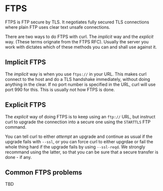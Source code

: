 # FTPS

FTPS is FTP secure by TLS. It negotiates fully secured TLS connections where
plain FTP uses clear text unsafe connections.

There are two ways to do FTPS with curl. The *implicit* way and the *explicit*
way. (These terms orignate from the FTPS RFC). Usually the server you work
with dictates which of these methods you can and shall use against it.

## Implicit FTPS

The *implicit* way is when you use `ftps://` in your URL. This makes curl
connect to the host and do a TLS handshake immediately, without doing anything
in the clear. If no port number is specified in the URL, curl will use port
990 for this. This is usually not how FTPS is done.

## Explicit FTPS

The *explicit* way of doing FTPS is to keep using an `ftp://` URL, but
instruct curl to upgrade the connection into a secure one using the `STARTTLS`
FTP command.

You can tell curl to either *attempt* an upgrade and continue as usual if the
upgrade fails with `--ssl`, or you can force curl to either upgrdae or fail
the whole thing hard if the upgrade fails by using `--ssl-reqd`. We strongly
recommand using the latter, so that you can be sure that a secure transfer is
done - if any.

## Common FTPS problems

TBD
